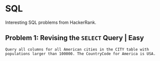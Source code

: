 # SQL
Interesting SQL problems from HackerRank.

## Problem 1: Revising the `SELECT` Query | Easy

```
Query all columns for all American cities in the CITY table with populations larger than 100000. The CountryCode for America is USA.
```
